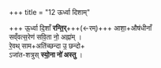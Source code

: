 +++
title = "12 ऊर्ध्वा दिशाम्"

+++
ऊ॒र्ध्वा दि॒शाँ **रन्ति॒र्**+++(←रम्)+++ आशा॒+औष॑धीनाँ  
सव्ँवत्स॒रेण॑ सवि॒ता नो॒ अह्ना॑म् ।    
रे॒वथ् साम+अति॑च्छन्दा उ॒ छन्दो+  
ऽजा॑त-शत्रुस् **स्यो॒ना नो॑ अस्तु** ।